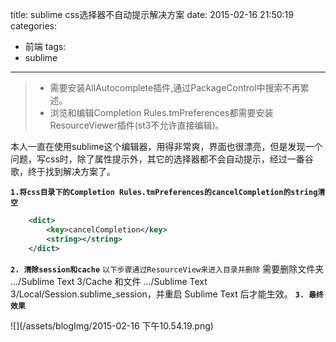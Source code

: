 title: sublime css选择器不自动提示解决方案
date: 2015-02-16 21:50:19
categories:
- 前端
tags:
- sublime
---

> * 需要安装AllAutocomplete插件,通过PackageControl中搜索不再累述。
> * 浏览和编辑Completion Rules.tmPreferences都需要安装ResourceViewer插件(st3不允许直接编辑)。

<!-- more -->
本人一直在使用sublime这个编辑器，用得非常爽，界面也很漂亮，但是发现一个问题，写css时，除了属性提示外，其它的选择器都不会自动提示，经过一番谷歌，终于找到解决方案了。


**`1.将css目录下的Completion Rules.tmPreferences的cancelCompletion的string清空`**
```xml
    <dict>
        <key>cancelCompletion</key>
        <string></string>
    </dict>
  ```
**`2. 清除session和cache`**
	`以下步骤通过ResourceView来进入目录并删除`
  	需要删除文件夹 .../Sublime Text 3/Cache 和文件 .../Sublime Text 3/Local/Session.sublime_session，并重启 Sublime Text 后才能生效。
**`3. 最终效果`**

![](/assets/blogImg/2015-02-16 下午10.54.19.png)